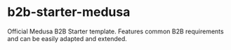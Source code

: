 # b2b-starter-medusa
Official Medusa B2B Starter template. Features common B2B requirements and can be easily adapted and extended.
